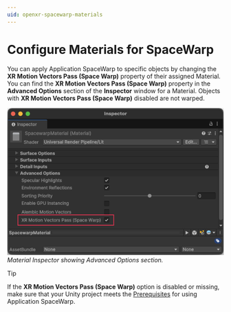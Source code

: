 ```yaml
---
uid: openxr-spacewarp-materials
---
```


# Configure Materials for SpaceWarp

You can apply Application SpaceWarp to specific objects by changing the **XR Motion Vectors Pass (Space Warp)** property of their assigned Material. You can find the **XR Motion Vectors Pass (Space Warp)** property in the **Advanced Options** section of the **Inspector** window for a Material. Objects with **XR Motion Vectors Pass (Space Warp)** disabled are not warped.

![Material Inspector showing Advanced Options section.](../../images/SpaceWarp/xr-motion-vector-material-option.png)<br/>*Material Inspector showing Advanced Options section.*

> [!TIP]
> If the **XR Motion Vectors Pass (Space Warp)** option is disabled or missing, make sure that your Unity project meets the [Prerequisites](xref:openxr-spacewarp-prerequisites) for using Application SpaceWarp.

